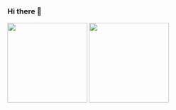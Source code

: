 ### Hi there 👋
<div>
  <img align="center" height="180em" src="https://github-readme-stats.vercel.app/api?username=Parafernalha&show_icons=true&theme=synthwave&include_all_commits=true&count_private=true"/>
   <img align="center"  height="180em" src="https://github-readme-stats.vercel.app/api/top-langs/?username=Parafernalha&layout=compact&langs_count=16&theme=synthwave"/>
</div>

<!--
**Parafernalha/Parafernalha** is a ✨ _special_ ✨ repository because its `README.md` (this file) appears on your GitHub profile.

Here are some ideas to get you started:

- 🔭 I’m currently working on ...
- 🌱 I’m currently learning ...
- 👯 I’m looking to collaborate on ...
- 🤔 I’m looking for help with ...
- 💬 Ask me about ...
- 📫 How to reach me: ...
- 😄 Pronouns: ...
- ⚡ Fun fact: ...
-->
